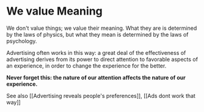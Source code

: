 # We value Meaning

We don't value things; we value their meaning. What they are is determined by the laws of physics, but what they mean is determined by the laws of psychology.

Advertising often works in this way: a great deal of the effectiveness of advertising derives from its power to direct attention to favorable aspects of an experience, in order to change the experience for the better. 

**Never forget this: the nature of our attention affects the nature of our experience.**


See also [[Advertising reveals people's preferences]], [[Ads dont work that way]]
